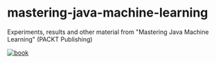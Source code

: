 # mastering-java-machine-learning
Experiments, results and other material from "Mastering Java Machine Learning" (PACKT Publishing)

[![book](https://d1ldz4te4covpm.cloudfront.net/sites/default/files/imagecache/ppv4_main_book_cover/new5137.png "Book cover")](https://www.packtpub.com/big-data-and-business-intelligence/mastering-java-machine-learning)

